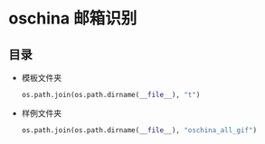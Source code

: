 oschina 邮箱识别
===============

目录
----

- 模板文件夹
    ```python
    os.path.join(os.path.dirname(__file__), "t")
    ```

- 样例文件夹
    ```python
    os.path.join(os.path.dirname(__file__), "oschina_all_gif")
    ```
